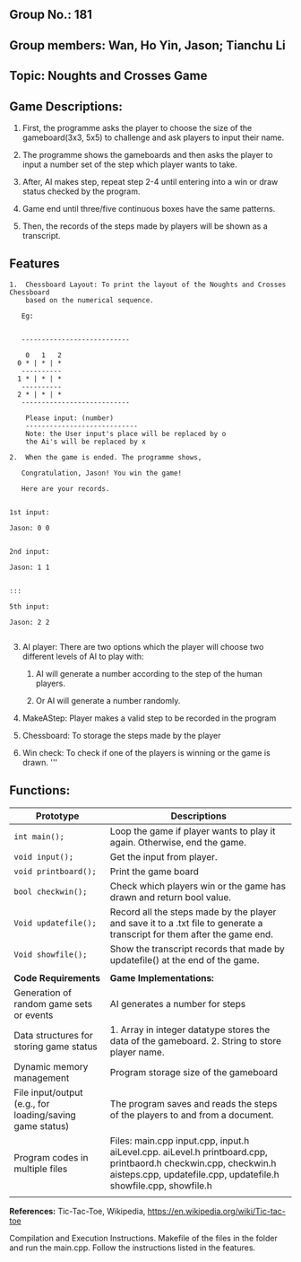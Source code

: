 ## **Group No.: 181**      

## **Group members: Wan, Ho Yin, Jason; Tianchu Li**

## **Topic: Noughts and Crosses Game**

## **Game Descriptions:**

1.  First, the programme asks the player to choose the size of the gameboard(3x3, 5x5) to challenge and
    ask players to input their name.

2.  The programme shows the gameboards and then asks the player to input a number set of the step which player wants to take.

3.  After, AI makes step, repeat step 2-4 until
    entering into a win or draw status checked by the program.

5.  Game end until three/five continuous boxes have the same patterns.

6.  Then, the records of the steps made by players will be shown as a
    transcript.


## **Features**

```
1.  Chessboard Layout: To print the layout of the Noughts and Crosses Chessboard
    based on the numerical sequence.

   Eg:


   ---------------------------
   
    0   1   2
  0 * | * | *
   ----------
  1 * | * | *
   ----------
  2 * | * | *
   ---------------------------

    Please input: (number)
    ----------------------------
    Note: the User input's place will be replaced by o
    the Ai's will be replaced by x

```

```
2.  When the game is ended. The programme shows,

   Congratulation, Jason! You win the game!

   Here are your records.


1st input:

Jason: 0 0


2nd input:

Jason: 1 1


:::

5th input:

Jason: 2 2


```

3.  AI player: There are two options which the player will choose two different
    levels of AI to play with:

    1.  AI will generate a number according to the step of the human players.

    2.  Or AI will generate a number randomly.

4.  MakeAStep: Player makes a valid step to be recorded in the program

5.  Chessboard: To storage the steps made by the player

6.  Win check: To check if one of the players is winning or the game is drawn.
'''

## **Functions:**

| **Prototype**                                            | **Descriptions**                                                                                                                                                                                                                                                    |
|----------------------------------------------------------|---------------------------------------------------------------------------------------------------------------------------------------------------------------------------------------------------------------------------------------------------------------------|
| `int main();`                                             | Loop the game if player wants to play it again. Otherwise, end the game.                                                                                                                                                                                            |
| `void input();`                                            | Get the input from player.                                                                                                                                                                                                                                                                                                                                                                                          |
| `void printboard();`                                       | Print the game board                                                                                                                                                                                                                                                |
| `bool checkwin();`                                         | Check which players win or the game has drawn and return bool value.                                                                                                                                                                                                                                                                                                                                                              |
| `Void updatefile();`                                       | Record all the steps made by the player and save it to a .txt file to generate a transcript for them after the game end.                                                                                                                                            |
| `Void showfile();`                                         | Show the transcript records that made by updatefile() at the end of the game.                                                                                                                                                                                       |
|                                                          |                                                                                                                                                                                                                                                                     |
| **Code Requirements**                                    | **Game Implementations:**                                                                                                                                                                                                                                           |
| Generation of random game sets or events                 | AI generates a number for steps                                                                                                                                                                                                                                     |
| Data structures for storing game status                  | 1. Array in integer datatype stores the data of the gameboard. 2. String to store player name.                                                                                                                                                                                                        |
| Dynamic memory management                                | Program storage size of the gameboard                                                                                                                                                              |
| File input/output (e.g., for loading/saving game status) | The program saves and reads the steps of the players to and from a document.                                                                                                                                                                                        |
| Program codes in multiple files                          | Files: main.cpp input.cpp, input.h aiLevel.cpp. aiLevel.h printboard.cpp, printbaord.h checkwin.cpp, checkwin.h aisteps.cpp, updatefile.cpp, updatefile.h showfile.cpp, showfile.h                                             |
|                                                          |                                                                                                                                                                                                                                                                     |

**References:** Tic-Tac-Toe, Wikipedia, https://en.wikipedia.org/wiki/Tic-tac-toe

Compilation and Execution Instructions. Makefile of the files in the folder and run the main.cpp. Follow the instructions listed in the features.
